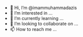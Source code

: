 - 👋 Hi, I’m @imammuhammadazis
- 👀 I’m interested in ...
- 🌱 I’m currently learning ...
- 💞️ I’m looking to collaborate on ...
- 📫 How to reach me ...

<!---
imammuhammadazis/imammuhammadazis is a ✨ special ✨ repository because its `README.md` (this file) appears on your GitHub profile.
You can click the Preview link to take a look at your changes.
--->
